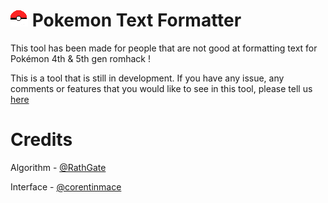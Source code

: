 # ![](pokeball.png) Pokemon Text Formatter

This tool has been made for people that are not good at formatting text for Pokémon 4th & 5th gen romhack !

This is a tool that is still in development. If you have any issue, any comments or features that you would like to see in this tool, please tell us [here](https://github.com/corentinmace/pokemon-text-formatting/issues) 

# Credits 
Algorithm - [@RathGate](https://github.com/rathgate)

Interface - [@corentinmace](https://github.com/corentinmace)